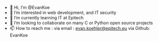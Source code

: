 - 👋 Hi, I’m @EvanKoe
- 👀 I’m interested in web development, and IT security
- 🌱 I’m currently learning IT at Epitech
- 💞️ I’m looking to collaborate on many C or Python open source projects
- 📫 How to reach me :
via email : evan.koehler@epitech.eu
via Github: EvanKoe
